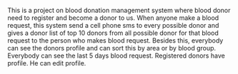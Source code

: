 This is a project on blood donation management system where blood donor need to register and become a donor to us.
When anyone make a blood request, this system send a cell phone sms to every possible donor and gives a donor list
of top 10 donors from all possible donor for that blood request to the person who makes blood request. Besides this, 
everybody can see the donors profile and can sort this by area or by blood group. Everybody can see the last 5 days
blood request. Registered donors have profile. He can edit profile. 
